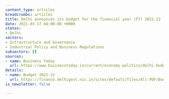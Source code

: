 ```yaml
---
content_type: articles
breadcrumbs: articles
title: Delhi announces its budget for the financial year (FY) 2021-22
date: 2021-03-17 04:00:00 +0000
states:
- Delhi
sectors:
- Infrastructure and Governance
- Industrial Policy and Business Regulations
subsectors: []
sources:
- name: Business Today
  url: https://www.businesstoday.in/current/economy-politics/delhi-budget-2021rs-9934-cr-for-health-sector-rs-16377-crore-for-education/story/433383.html
details:
- name: Budget 2021-22
  url: https://finance.delhigovt.nic.in/sites/default/files/All-PDF/Budget%20at%20a%20Glance%202021-22.pdf
is_newsletter: false

---
```

